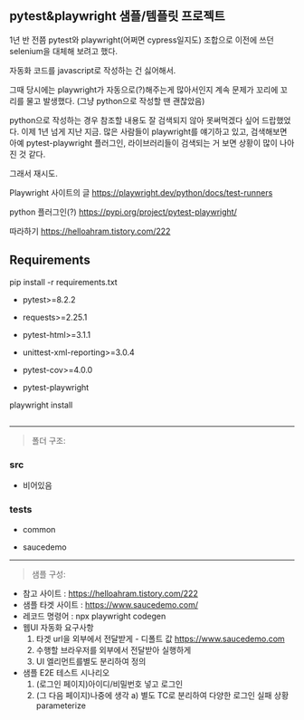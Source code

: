 ## pytest&playwright 샘플/템플릿 프로젝트
1년 반 전쯤 pytest와 playwright(어쩌면 cypress일지도) 조합으로 이전에 쓰던 selenium을 대체해 보려고 했다. 

자동화 코드를 javascript로 작성하는 건 싫어해서. 

그때 당시에는 playwright가 자동으로(?)해주는게 많아서인지 계속 문제가 꼬리에 꼬리를 물고 발생했다. 
(그냥 python으로 작성할 땐 괜찮았음) 

python으로 작성하는 경우 참조할 내용도 잘 검색되지 않아 못써먹겠다 싶어 드랍했었다. 
이제 1년 넘게 지난 지금. 많은 사람들이 playwright를 얘기하고 있고, 
검색해보면 아예 pytest-playwright 플러그인, 라이브러리들이 검색되는 거 보면 상황이 많이 나아진 것 같다. 

그래서 재시도. 

Playwright 사이트의 글 
https://playwright.dev/python/docs/test-runners

python 플러그인(?) 
https://pypi.org/project/pytest-playwright/

따라하기 
https://helloahram.tistory.com/222

## Requirements
pip install -r requirements.txt

- pytest>=8.2.2
- requests>=2.25.1
- pytest-html>=3.1.1
- unittest-xml-reporting>=3.0.4
- pytest-cov>=4.0.0

- pytest-playwright

playwright install

## 
------------------------------
> 폴더 구조:   

### src
- 비어있음

### tests
- common

- saucedemo

------------------------------
> 샘플 구성:   
- 참고 사이트 : https://helloahram.tistory.com/222 
- 샘플 타겟 사이트 : https://www.saucedemo.com/ 
- 레코드 명령어 : npx playwright codegen
- 웹UI 자동화 요구사항
    1) 타겟 url을 외부에서 전달받게 - 디폴트 값 https://www.saucedemo.com
    2) 수행할 브라우저를 외부에서 전달받아 실행하게 
    3) UI 엘리먼트를별도 분리하여 정의 
- 샘플 E2E 테스트 시나리오
    1) (로그인 페이지)아이디/비밀번호 넣고 로그인 
    2) (그 다음 페이지)나중에 생각 
    a) 별도 TC로 분리하여 다양한 로그인 실패 상황 parameterize 
